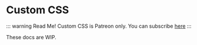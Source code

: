 # Custom CSS
::: warning Read Me!
Custom CSS is Patreon only. You can subscribe [here](https://patreon.com/widgetbot)
:::

These docs are WIP.
